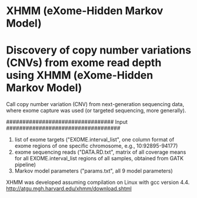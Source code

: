 # XHMM (eXome-Hidden Markov Model)
# Discovery of copy number variations (CNVs) from exome read depth using XHMM (eXome-Hidden Markov Model)

Call copy number variation (CNV) from next-generation sequencing data, where exome capture was used (or targeted sequencing, more generally).

################################# Input ###################################

1) list of exome targets ("EXOME.interval_list", one column format of exome regions of one specific chromosome, e.g., 10:92895-94177)
2) exome sequencing reads ("DATA.RD.txt", matrix of all coverage means for all EXOME.interval_list regions of all samples, obtained from GATK pipeline)
3) Markov model parameters ("params.txt", all 9 model parameters)


XHMM was developed assuming compilation on Linux with gcc version 4.4.
http://atgu.mgh.harvard.edu/xhmm/download.shtml
